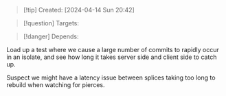 
>[!tip] Created: [2024-04-14 Sun 20:42]

>[!question] Targets: 

>[!danger] Depends: 

Load up a test where we cause a large number of commits to rapidly occur in an isolate, and see how long it takes server side and client side to catch up.

Suspect we might have a latency issue between splices taking too long to rebuild when watching for pierces.
